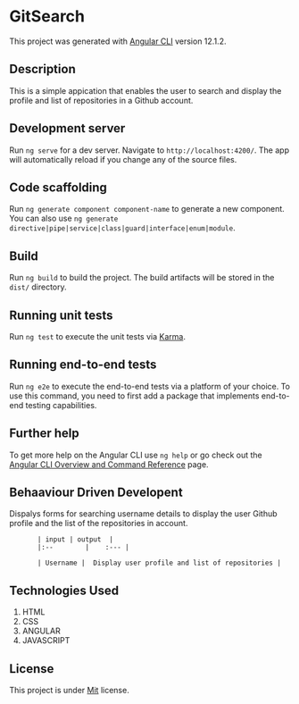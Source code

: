 # GitSearch

This project was generated with [Angular CLI](https://github.com/angular/angular-cli) version 12.1.2.

## Description 
This is a simple appication that enables the user to search and display the profile and list of repositories in a Github account.

## Development server

Run `ng serve` for a dev server. Navigate to `http://localhost:4200/`. The app will automatically reload if you change any of the source files.

## Code scaffolding

Run `ng generate component component-name` to generate a new component. You can also use `ng generate directive|pipe|service|class|guard|interface|enum|module`.

## Build

Run `ng build` to build the project. The build artifacts will be stored in the `dist/` directory.

## Running unit tests

Run `ng test` to execute the unit tests via [Karma](https://karma-runner.github.io).

## Running end-to-end tests

Run `ng e2e` to execute the end-to-end tests via a platform of your choice. To use this command, you need to first add a package that implements end-to-end testing capabilities.

## Further help

To get more help on the Angular CLI use `ng help` or go check out the [Angular CLI Overview and Command Reference](https://angular.io/cli) page.

## Behaaviour Driven Developent 
Dispalys forms for searching username details to display the user Github profile and the list of the repositories in account.
 
           | input | output  |
           |:--        |    :--- |

           | Username |  Display user profile and list of repositories | 
           
## Technologies Used
1. HTML
2. CSS
3. ANGULAR
4. JAVASCRIPT

## License
This project is under [Mit](Licence) license.